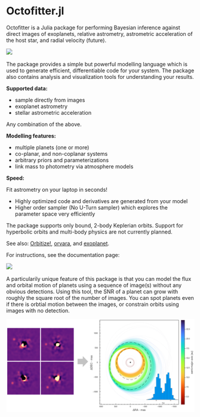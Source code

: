 # Octofitter.jl

Octofitter is a Julia package for performing Bayesian inference
against direct images of exoplanets, relative astrometry, astrometric acceleration
of the host star, and radial velocity (future).

[![](https://img.shields.io/badge/docs-dev-blue.svg)](https://sefffal.github.io/Octofitter.jl/dev)

The package provides a simple but powerful modelling language which is used to generate
efficient, differentiable code for your system.
The package also contains analysis and visualization tools for understanding your results.

**Supported data:**
* sample directly from images
* exoplanet astrometry 
* stellar astrometric acceleration

Any combination of the above.

**Modelling features:**
* multiple planets (one or more)
* co-planar, and non-coplanar systems
* arbitrary priors and parameterizations
* link mass to photometry via atmosphere models

**Speed:**
<p>Fit astrometry on your laptop in seconds!</p>

* Highly optimized code and derivatives are generated from your model
* Higher order sampler (No U-Turn sampler) which explores the parameter space very efficiently 

The package supports only bound, 2-body Keplerian orbits. Support for hyperbolic orbits and multi-body physics are not currently planned.

See also: [Orbitize!](https://orbitize.readthedocs.io/en/latest/), [orvara](https://github.com/t-brandt/orvara), and [exoplanet](https://docs.exoplanet.codes/en/latest/).

For instructions, see the documentation page:

[![](https://img.shields.io/badge/docs-dev-blue.svg)](https://sefffal.github.io/Octofitter.jl/dev)

A particularily unique feature of this package is that you can model the flux and orbital motion of planets using a sequence of image(s) without any obvious detections. Using this tool, the SNR of a planet can grow with roughly the square root of the number of images. You can spot planets even if there is orbtial motion between the images, or constrain orbits using images with no detection.

![](images/readme-example.png)
